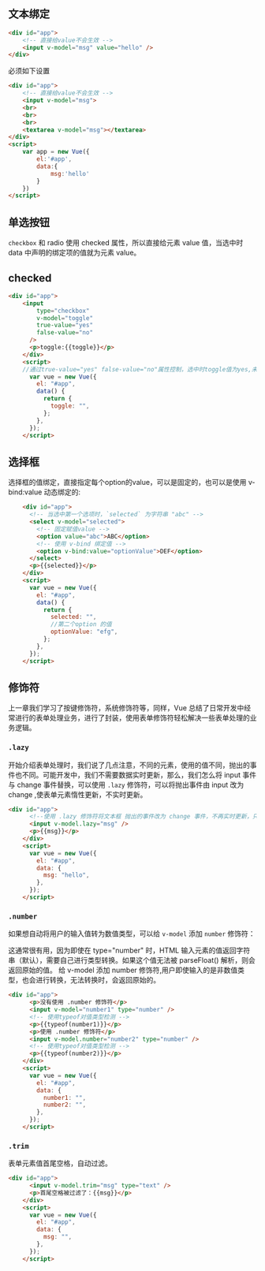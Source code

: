 ## 文本绑定

```html
<div id="app">
	<!-- 直接给value不会生效 -->
	<input v-model="msg" value="hello" />
</div>
```

必须如下设置

```html
<div id="app">
	<!-- 直接给value不会生效 -->
	<input v-model="msg">
    <br>
	<br>
	<br>
	<textarea v-model="msg"></textarea>
</div>
<script>
	var app = new Vue({
		el:'#app',
		data:{
			msg:'hello'
		}
	})
</script>
```

## 单选按钮

`checkbox` 和 radio 使用 checked 属性，所以直接给元素 value 值，当选中时 data 中声明的绑定项的值就为元素 value。

## checked

```html
<div id="app">
	<input
        type="checkbox"
        v-model="toggle"
        true-value="yes"
        false-value="no"
      />
      <p>toggle:{{toggle}}</p>
    </div>
    <script>
	//通过true-value="yes" false-value="no"属性控制，选中时toggle值为yes,未选中时为no
      var vue = new Vue({
        el: "#app",
        data() {
          return {
            toggle: "",
          };
        },
      });
    </script>
```

##  选择框

选择框的值绑定，直接指定每个option的value，可以是固定的，也可以是使用 v-bind:value 动态绑定的:

```html
    <div id="app">
      <!-- 当选中第一个选项时，`selected` 为字符串 "abc" -->
      <select v-model="selected">
        <!-- 固定赋值value -->
        <option value="abc">ABC</option>
        <!-- 使用 v-bind 绑定值 -->
        <option v-bind:value="optionValue">DEF</option>
      </select>
      <p>{{selected}}</p>
    </div>
    <script>
      var vue = new Vue({
        el: "#app",
        data() {
          return {
            selected: "",
            //第二个option 的值
            optionValue: "efg",
          };
        },
      });
    </script>
```


##  修饰符

上一章我们学习了按键修饰符，系统修饰符等，同样，Vue 总结了日常开发中经常进行的表单处理业务，进行了封装，使用表单修饰符轻松解决一些表单处理的业务逻辑。

### `.lazy` 

开始介绍表单处理时，我们说了几点注意，不同的元素，使用的值不同，抛出的事件也不同。可能开发中，我们不需要数据实时更新，那么，我们怎么将 input 事件与 change 事件替换，可以使用 `.lazy` 修饰符，可以将抛出事件由 input 改为 change ,使表单元素惰性更新，不实时更新。

```html
<div id="app">
      <!--使用 .lazy 修饰符将文本框 抛出的事件改为 change 事件，不再实时更新，只有文本框失去焦点才更新数据 惰性更新 -->
      <input v-model.lazy="msg" />
      <p>{{msg}}</p>
    </div>
    <script>
      var vue = new Vue({
        el: "#app",
        data: {
          msg: "hello",
        },
      });
    </script>
```

### `.number`

如果想自动将用户的输入值转为数值类型，可以给  `v-model`  添加  `number`  修饰符：

这通常很有用，因为即使在  type="number"  时，HTML 输入元素的值返回字符串（默认），需要自己进行类型转换。如果这个值无法被  parseFloat()  解析，则会返回原始的值。 给  v-model  添加  number  修饰符,用户即使输入的是非数值类型，也会进行转换，无法转换时，会返回原始的。

```html
<div id="app">
      <p>没有使用 .number 修饰符</p>
      <input v-model="number1" type="number" />
      <!-- 使用typeof对值类型检测 -->
      <p>{{typeof(number1)}}</p>
      <p>使用 .number 修饰符</p>
      <input v-model.number="number2" type="number" />
      <!-- 使用typeof对值类型检测 -->
      <p>{{typeof(number2)}}</p>
    </div>
    <script>
      var vue = new Vue({
        el: "#app",
        data: {
          number1: "",
          number2: "",
        },
      });
    </script>
```

### `.trim`

表单元素值首尾空格，自动过滤。

```html
<div id="app">
      <input v-model.trim="msg" type="text" />
      <p>首尾空格被过滤了：{{msg}}</p>
    </div>
    <script>
      var vue = new Vue({
        el: "#app",
        data: {
          msg: "",
        },
      });
    </script>
```





